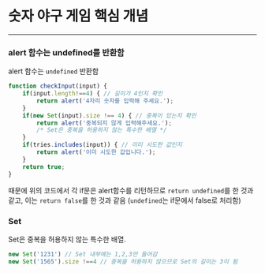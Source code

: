 # 숫자 야구 게임 핵심 개념
---
### alert 함수는 undefined를 반환함
alert 함수는 `undefined` 반환함
```js
function checkInput(input) {
    if(input.length!==4) { // 길이가 4인지 확인
        return alert('4자리 숫자를 입력해 주세요.');
    }
    if(new Set(input).size !== 4) { // 중복이 있는지 확인
        return alert('중복되지 않게 입력해주세요.');
        /* Set은 중복을 허용하지 않는 특수한 배열 */
    }
    if(tries.includes(input)) { // 이미 시도한 값인지
        return alert('이미 시도한 값입니다.');
    }
    return true;
}
```

때문에 위의 코드에서 각 if문은 alert함수를 리턴하므로 `return undefined`를 한 것과 같고, 이는 `return false`를 한 것과 같음 
(`undefined`는 if문에서 false로 처리함)


### Set
Set은 중복을 허용하지 않는 특수한 배열. 
```js
new Set('1231') // Set 내부에는 1,2,3만 들어감 
new Set('1565').size !==4 // 중복을 허용하지 않으므로 Set의 길이는 3이 됨
```